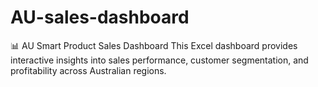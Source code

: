 # AU-sales-dashboard
📊 AU Smart Product Sales Dashboard This Excel dashboard provides interactive insights into sales performance, customer segmentation, and profitability across Australian regions.
